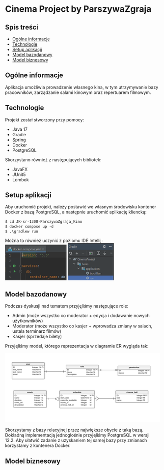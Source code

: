 # Cinema Project by ParszywaZgraja

## Spis treści
* [Ogólne informacje](#ogólne-informacje)
* [Technologie](#technologie)
* [Setup aplikacji](#setup-aplikacji)
* [Model bazodanowy](#model-bazodanowy)
* [Model biznesowy](#model-biznesowy)

## Ogólne informacje
Aplikacja umożliwia prowadzenie własnego kina, w tym
utrzymywanie bazy pracowników, zarządzanie salami kinowym oraz
repertuarem filmowym.

## Technologie
Projekt został stworzony przy pomocy:
* Java 17
* Gradle
* Spring
* Docker
* PostgreSQL

Skorzystano również z następujących bibliotek:
* JavaFX
* JUnit5
* Lombok

## Setup aplikacji
Aby uruchomić projekt, należy postawić we własnym 
środowisku kontener Docker z bazą PostgreSQL, a następnie
uruchomić aplikację kliencką:
```
$ cd JK-sr-1300-ParszywaZgraja_Kino
$ docker compose up -d
$ .\gradlew run
```
Można to również uczynić z poziomu IDE Intellij:
<img src="img_2.png" alt="drawing" width="200"/>
<img src="img_1.png" alt="drawing" width="150"/>

## Model bazodanowy

Podczas dyskusji nad tematem przyjęliśmy następujące role:

- Admin (może wszystko co moderator + edycja i dodawanie nowych użytkowników)
- Moderator (może wszystko co kasjer + wprowadza zmiany w salach, ustala terminarz filmów)
- Kasjer (sprzedaje bilety)



Przyjęliśmy model, którego reprezentacja w diagramie ER wygląda tak:

![diagram.png](./ER_diagram.png)

Skorzystamy z bazy relacyjnej przez największe obycie z taką bazą.
Dokładną implementacją jednogłośnie przyjęliśmy PostgreSQL w wersji 12.2.
Aby ułatwić zadanie z uzyskaniem tej samej bazy przy zmianach korzystamy z kontenera Docker.

## Model biznesowy






